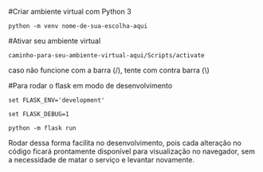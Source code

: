 #Criar ambiente virtual com Python 3

`python -m venv nome-de-sua-escolha-aqui`

#Ativar seu ambiente virtual

`caminho-para-seu-ambiente-virtual-aqui/Scripts/activate`

caso não funcione com a barra (/), tente com contra barra (\\)

#Para rodar o flask em modo de desenvolvimento

`set FLASK_ENV='development'`

`set FLASK_DEBUG=1`

`python -m flask run`

Rodar dessa forma facilita no desenvolvimento, pois cada alteração no código ficará prontamente disponível para visualização no navegador, sem a necessidade de matar o serviço e levantar novamente.
